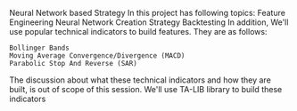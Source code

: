 Neural Network based Strategy
In this project has following topics:
    Feature Engineering
    Neural Network Creation
    Strategy Backtesting
In addition, We'll use popular technical indicators to build features. They are as follows:

    Bollinger Bands
    Moving Average Convergence/Divergence (MACD)
    Parabolic Stop And Reverse (SAR)

The discussion about what these technical indicators and how they are built, is out of scope of this session. We'll use TA-LIB library to build these indicators
